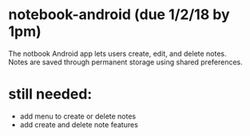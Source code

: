 # notebook-android (due 1/2/18 by 1pm)

The notbook Android app lets users create, edit, and delete notes. <br/>
Notes are saved through permanent storage using shared preferences. 

# still needed:
- add menu to create or delete notes <br/>
- add create and delete note features
